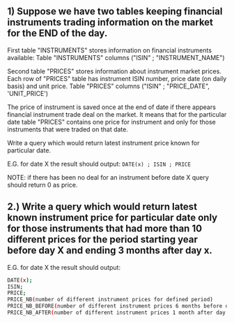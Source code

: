 ## 1) Suppose we have two tables keeping financial instruments trading information on the market for the END of the day.

First table "INSTRUMENTS" stores information on financial instruments available:
Table "INSTRUMENTS" columns ("ISIN" ; "INSTRUMENT_NAME")

Second table "PRICES" stores information about instrument market prices.
Each row of "PRICES" table has instrument ISIN number, price date (on daily basis) and unit price.
Table "PRICES" columns ("ISIN" ; "PRICE_DATE", 'UNIT_PRICE')

The price of instrument is saved once at the end of date if there appears financial instrument trade deal on the market.
It means that for the particular date table "PRICES" contains one price for instrument and only for those instruments that were traded on that date.

Write a query which would return latest instrument price known for particular date.

E.G. for date X the result should output:
`DATE(x) ; ISIN ; PRICE`

NOTE: if there has been no deal for an instrument before date X query should return 0 as price.

## 2.) Write a query which would return latest known instrument price for particular date only for those instruments that had more than 10 different prices for the period starting year before day X and ending 3 months after day x.

E.G. for date X the result should output:
```bash
DATE(x);
ISIN;
PRICE;
PRICE_NB(number of different instrument prices for defined period)
PRICE_NB_BEFORE(number of different instrument prices 6 months before day X)
PRICE_NB_AFTER(number of different instrument prices 1 month after day X)
```